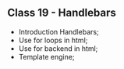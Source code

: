 <h2> Class 19 - Handlebars </h2>

* Introduction Handlebars;
* Use for loops in html;
* Use for backend in html;
* Template engine;
